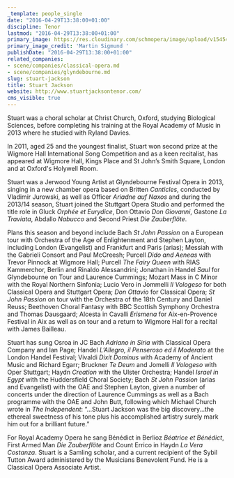 ```yaml
---
_template: people_single
date: "2016-04-29T13:38:00+01:00"
discipline: Tenor
lastmod: "2016-04-29T13:38:00+01:00"
primary_image: https://res.cloudinary.com/schmopera/image/upload/v1545409169/media/webhook-uploads/1461933393878/2016-04-29---Stuart-Jackson.jpg.jpg
primary_image_credit: 'Martin Sigmund '
publishDate: "2016-04-29T13:38:00+01:00"
related_companies:
- scene/companies/classical-opera.md
- scene/companies/glyndebourne.md
slug: stuart-jackson
title: Stuart Jackson
website: http://www.stuartjacksontenor.com/
cms_visible: true
---
```


Stuart was a choral scholar at Christ Church, Oxford, studying Biological Sciences, before completing his training at the Royal Academy of Music in 2013 where he studied with Ryland Davies.

In 2011, aged 25 and the youngest finalist, Stuart won second prize at the Wigmore Hall International Song Competition and as a keen recitalist, has appeared at Wigmore Hall, Kings Place and St John’s Smith Square, London and at Oxford's Holywell Room.

Stuart was a Jerwood Young Artist at Glyndebourne Festival Opera in 2013, singing in a new chamber opera based on Britten *Canticles*, conducted by Vladimir Jurowski, as well as Officer *Ariadne auf Naxos* and during the 2013/14 season, Stuart joined the Stuttgart Opera Studio and performed the title role in Gluck *Orphée et Eurydice*, Don Ottavio *Don Giovanni*, Gastone *La Traviata*, Abdallo *Nabucco* and Second Priest *Die Zauberflöte*.

Plans this season and beyond include Bach *St John Passion* on a European tour with Orchestra of the Age of Enlightenment and Stephen Layton, including London (Evangelist) and Frankfurt and Paris (arias); Messiah with the Gabrieli Consort and Paul McCreesh; Purcell *Dido and Aeneas* with Trevor Pinnock at Wigmore Hall; Purcell *The Fairy Queen* with RIAS Kammerchor, Berlin and Rinaldo Alessandrini; Jonathan in Handel *Saul* for Glyndebourne on Tour and Laurence Cummings; Mozart Mass in C Minor with the Royal Northern Sinfonia; Lucio Vero in Jommelli *Il Vologeso* for both Classical Opera and Stuttgart Opera; *Don Ottavio* for Classical Opera; *St John Passion* on tour with the Orchestra of the 18th Century and Daniel Reuss; Beethoven Choral Fantasy with BBC Scottish Symphony Orchestra and Thomas Dausgaard; Alcesta in Cavalli *Erismena* for Aix-en-Provence Festival in Aix as well as on tour and a return to Wigmore Hall for a recital with James Bailleau.

Stuart has sung Osroa in JC Bach *Adriano in Siria* with Classical Opera Company and Ian Page; Handel *L’Allegro, il Penseroso ed il Moderato* at the London Handel Festival; Vivaldi *Dixit Dominus* with Academy of Ancient Music and Richard Egarr; Bruckner *Te Deum* and Jomelli *Il Vologeso* with Oper Stuttgart; Haydn *Creation* with the Ulster Orchestra; Handel *Israel in Egypt* with the Huddersfield Choral Society; Bach *St John Passion* (arias and Evangelist) with the OAE and Stephen Layton, given a number of concerts under the direction of Laurence Cummings as well as a Bach programme with the OAE and John Butt, following which Michael Church wrote in *The Independent*: “...Stuart Jackson was the big discovery…the ethereal sweetness of his tone plus his accomplished artistry surely mark him out for a brilliant future.”

For Royal Academy Opera he sang Bénédict in Berlioz *Béatrice et Bénédict*, First Armed Man *Die Zauberflöte* and Count Errico in Haydn *La Vera Costanza*. Stuart is a Samling scholar, and a current recipient of the Sybil Tutton Award administered by the Musicians Benevolent Fund. He is a Classical Opera Associate Artist.
